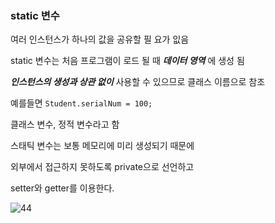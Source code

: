 
### static 변수

여러 인스턴스가 하나의 값을 공유할 필 요가 잆음

static 변수는 처음 프로그램이 로드 될 때 ***데이터 영역*** 에 생성 됨

***인스턴스의 생성과 상관 없이*** 사용할 수 있으므로 클래스 이름으로 참조

예를들면 ``` Student.serialNum = 100; ```

클래스 변수, 정적 변수라고 함

스태틱 변수는 보통 메모리에 미리 생성되기 때문에

외부에서 접근하지 못하도록 private으로 선언하고

setter와 getter를 이용한다.

![44](https://user-images.githubusercontent.com/49984996/75619552-d7c3c000-5bc0-11ea-98f4-afa8addf01d5.jpg)
